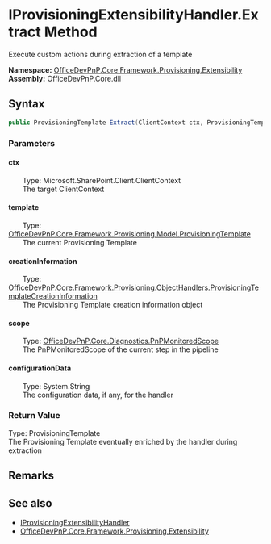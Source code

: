 # IProvisioningExtensibilityHandler.Extract Method  
 Execute custom actions during extraction of a template   

**Namespace:** [OfficeDevPnP.Core.Framework.Provisioning.Extensibility](OfficeDevPnP.Core.Framework.Provisioning.Extensibility.md)  
**Assembly:** OfficeDevPnP.Core.dll  
## Syntax
```C#
public ProvisioningTemplate Extract(ClientContext ctx, ProvisioningTemplate template, ProvisioningTemplateCreationInformation creationInformation, PnPMonitoredScope scope, String configurationData)
```
### Parameters
#### ctx  
&emsp;&emsp;Type: Microsoft.SharePoint.Client.ClientContext  
&emsp;&emsp;The target ClientContext  

  

#### template  
&emsp;&emsp;Type: [OfficeDevPnP.Core.Framework.Provisioning.Model.ProvisioningTemplate](OfficeDevPnP.Core.Framework.Provisioning.Model.ProvisioningTemplate.md)  
&emsp;&emsp;The current Provisioning Template  

  

#### creationInformation  
&emsp;&emsp;Type: [OfficeDevPnP.Core.Framework.Provisioning.ObjectHandlers.ProvisioningTemplateCreationInformation](OfficeDevPnP.Core.Framework.Provisioning.ObjectHandlers.ProvisioningTemplateCreationInformation.md)  
&emsp;&emsp;The Provisioning Template creation information object  

  

#### scope  
&emsp;&emsp;Type: [OfficeDevPnP.Core.Diagnostics.PnPMonitoredScope](OfficeDevPnP.Core.Diagnostics.PnPMonitoredScope.md)  
&emsp;&emsp;The PnPMonitoredScope of the current step in the pipeline  

  

#### configurationData  
&emsp;&emsp;Type: System.String  
&emsp;&emsp;The configuration data, if any, for the handler  

  

### Return Value
Type: ProvisioningTemplate  
The Provisioning Template eventually enriched by the handler during extraction  


## Remarks
  
## See also
- [IProvisioningExtensibilityHandler](OfficeDevPnP.Core.Framework.Provisioning.Extensibility.IProvisioningExtensibilityHandler.md) 
- [OfficeDevPnP.Core.Framework.Provisioning.Extensibility](OfficeDevPnP.Core.Framework.Provisioning.Extensibility.md) 
